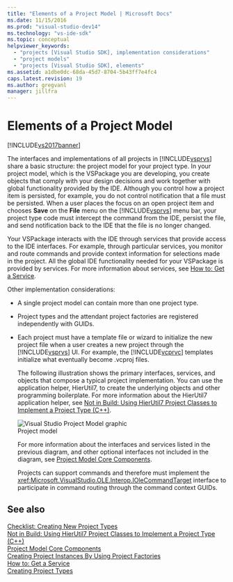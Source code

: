 ```yaml
---
title: "Elements of a Project Model | Microsoft Docs"
ms.date: 11/15/2016
ms.prod: "visual-studio-dev14"
ms.technology: "vs-ide-sdk"
ms.topic: conceptual
helpviewer_keywords: 
  - "projects [Visual Studio SDK], implementation considerations"
  - "project models"
  - "projects [Visual Studio SDK], elements"
ms.assetid: a1dbe0dc-68da-45d7-8704-5b43ff7e4fc4
caps.latest.revision: 19
ms.author: gregvanl
manager: jillfra
---
```

# Elements of a Project Model
[!INCLUDE[vs2017banner](../../includes/vs2017banner.md)]

The interfaces and implementations of all projects in [!INCLUDE[vsprvs](../../includes/vsprvs-md.md)] share a basic structure: the project model for your project type. In your project model, which is the VSPackage you are developing, you create objects that comply with your design decisions and work together with global functionality provided by the IDE. Although you control how a project item is persisted, for example, you do not control notification that a file must be persisted. When a user places the focus on an open project item and chooses **Save** on the **File** menu on the [!INCLUDE[vsprvs](../../includes/vsprvs-md.md)] menu bar, your project type code must intercept the command from the IDE, persist the file, and send notification back to the IDE that the file is no longer changed.  
  
 Your VSPackage interacts with the IDE through services that provide access to the IDE interfaces. For example, through particular services, you monitor and route commands and provide context information for selections made in the project. All the global IDE functionality needed for your VSPackage is provided by services. For more information about services, see [How to: Get a Service](../../extensibility/how-to-get-a-service.md).  
  
 Other implementation considerations:  
  
- A single project model can contain more than one project type.  
  
- Project types and the attendant project factories are registered independently with GUIDs.  
  
- Each project must have a template file or wizard to initialize the new project file when a user creates a new project through the [!INCLUDE[vsprvs](../../includes/vsprvs-md.md)] UI. For example, the [!INCLUDE[vcprvc](../../includes/vcprvc-md.md)] templates initialize what eventually become .vcproj files.  
  
  The following illustration shows the primary interfaces, services, and objects that compose a typical project implementation. You can use the application helper, HierUtil7, to create the underlying objects and other programming boilerplate. For more information about the HierUtil7 application helper, see [Not in Build: Using HierUtil7 Project Classes to Implement a Project Type (C++)](https://msdn.microsoft.com/a5c16a09-94a2-46ef-87b5-35b815e2f346).  
  
  ![Visual Studio Project Model graphic](../../extensibility/internals/media/vsprojectmodel.gif "vsProjectModel")  
  Project model  
  
  For more information about the interfaces and services listed in the previous diagram, and other optional interfaces not included in the diagram, see [Project Model Core Components](../../extensibility/internals/project-model-core-components.md).  
  
  Projects can support commands and therefore must implement the <xref:Microsoft.VisualStudio.OLE.Interop.IOleCommandTarget> interface to participate in command routing through the command context GUIDs.  
  
## See also  
 [Checklist: Creating New Project Types](../../extensibility/internals/checklist-creating-new-project-types.md)   
 [Not in Build: Using HierUtil7 Project Classes to Implement a Project Type (C++)](https://msdn.microsoft.com/a5c16a09-94a2-46ef-87b5-35b815e2f346)   
 [Project Model Core Components](../../extensibility/internals/project-model-core-components.md)   
 [Creating Project Instances By Using Project Factories](../../extensibility/internals/creating-project-instances-by-using-project-factories.md)   
 [How to: Get a Service](../../extensibility/how-to-get-a-service.md)   
 [Creating Project Types](../../extensibility/internals/creating-project-types.md)
